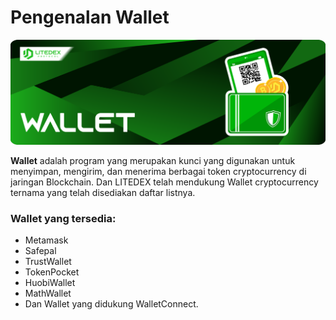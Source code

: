 # Pengenalan Wallet

![](../.gitbook/assets/6.-wallet%20%281%29%20%281%29.svg)

**Wallet** adalah program yang merupakan kunci yang digunakan untuk menyimpan, mengirim, dan menerima berbagai token cryptocurrency di jaringan Blockchain. Dan LITEDEX telah mendukung Wallet cryptocurrency ternama yang telah disediakan daftar listnya.‌

### Wallet yang tersedia: <a id="wallet-yang-tersedia"></a>

* Metamask
* Safepal
* TrustWallet
* TokenPocket
* HuobiWallet
* MathWallet
* Dan Wallet yang didukung WalletConnect.


